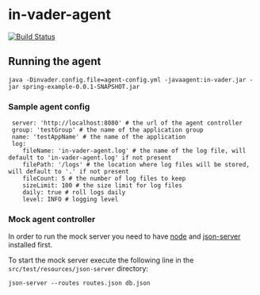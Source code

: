 in-vader-agent
=====

[![Build Status](https://travis-ci.org/in-vader/in-vader-agent.svg?branch=master)](https://travis-ci.org/in-vader/in-vader-agent)

## Running the agent

```
java -Dinvader.config.file=agent-config.yml -javaagent:in-vader.jar -jar spring-example-0.0.1-SNAPSHOT.jar
```

### Sample agent config

```
 server: 'http://localhost:8080' # the url of the agent controller
 group: 'testGroup' # the name of the application group
 name: 'testAppName' # the name of the application
 log:
    fileName: 'in-vader-agent.log' # the name of the log file, will default to 'in-vader-agent.log' if not present
    filePath: '/logs' # the location where log files will be stored, will default to '.' if not present
    fileCount: 5 # the number of log files to keep
    sizeLimit: 100 # the size limit for log files
    daily: true # roll logs daily
    level: INFO # logging level
```

### Mock agent controller

In order to run the mock server you need to have [node](https://nodejs.org/) and [json-server](https://github.com/typicode/json-server) installed first.

To start the mock server execute the following line in the `src/test/resources/json-server` directory:

```
json-server --routes routes.json db.json
```
